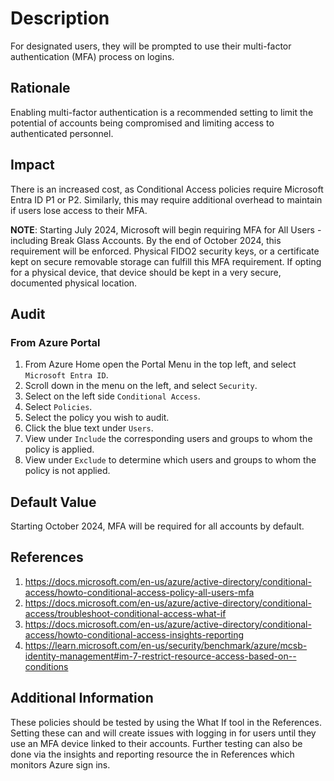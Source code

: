 
# Description

For designated users, they will be prompted to use their multi-factor authentication (MFA) process on logins.

## Rationale

Enabling multi-factor authentication is a recommended setting to limit the potential of accounts being compromised and limiting access to authenticated personnel.

## Impact

There is an increased cost, as Conditional Access policies require Microsoft Entra ID P1 or P2. Similarly, this may require additional overhead to maintain if users lose access to their MFA.

**NOTE**: Starting July 2024, Microsoft will begin requiring MFA for All Users - including Break Glass Accounts. By the end of October 2024, this requirement will be enforced. Physical FIDO2 security keys, or a certificate kept on secure removable storage can fulfill this MFA requirement. If opting for a physical device, that device should be kept in a very secure, documented physical location.

## Audit

### From Azure Portal

1. From Azure Home open the Portal Menu in the top left, and select `Microsoft Entra ID`.
2. Scroll down in the menu on the left, and select `Security`.
3. Select on the left side `Conditional Access`.
4. Select `Policies`.
5. Select the policy you wish to audit.
6. Click the blue text under `Users`.
7. View under `Include` the corresponding users and groups to whom the policy is applied.
8. View under `Exclude` to determine which users and groups to whom the policy is not applied.

## Default Value

Starting October 2024, MFA will be required for all accounts by default.

## References

1. <https://docs.microsoft.com/en-us/azure/active-directory/conditional-access/howto-conditional-access-policy-all-users-mfa>
2. <https://docs.microsoft.com/en-us/azure/active-directory/conditional-access/troubleshoot-conditional-access-what-if>
3. <https://docs.microsoft.com/en-us/azure/active-directory/conditional-access/howto-conditional-access-insights-reporting>
4. <https://learn.microsoft.com/en-us/security/benchmark/azure/mcsb-identity-management#im-7-restrict-resource-access-based-on--conditions>

## Additional Information

These policies should be tested by using the What If tool in the References. Setting these can and will create issues with logging in for users until they use an MFA device linked to their accounts. Further testing can also be done via the insights and reporting resource the in References which monitors Azure sign ins.
